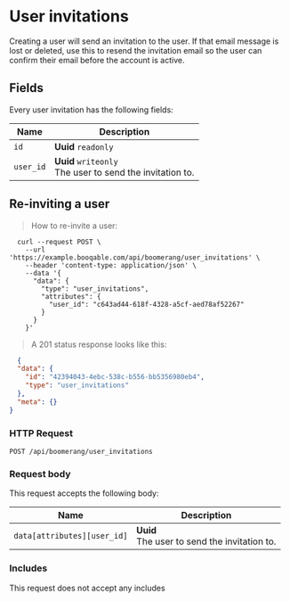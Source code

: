 # User invitations

Creating a user will send an invitation to the user.
If that email message is lost or deleted, use this to resend the invitation email
so the user can confirm their email before the account is active.

## Fields
Every user invitation has the following fields:

Name | Description
-- | --
`id` | **Uuid** `readonly`<br>
`user_id` | **Uuid** `writeonly`<br>The user to send the invitation to.


## Re-inviting a user



> How to re-invite a user:

```shell
  curl --request POST \
    --url 'https://example.booqable.com/api/boomerang/user_invitations' \
    --header 'content-type: application/json' \
    --data '{
      "data": {
        "type": "user_invitations",
        "attributes": {
          "user_id": "c643ad44-618f-4328-a5cf-aed78af52267"
        }
      }
    }'
```

> A 201 status response looks like this:

```json
  {
  "data": {
    "id": "42394043-4ebc-538c-b556-bb5356980eb4",
    "type": "user_invitations"
  },
  "meta": {}
}
```

### HTTP Request

`POST /api/boomerang/user_invitations`

### Request body

This request accepts the following body:

Name | Description
-- | --
`data[attributes][user_id]` | **Uuid** <br>The user to send the invitation to.


### Includes

This request does not accept any includes
